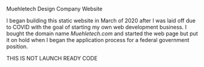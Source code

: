 Muehletech Design Company Website

I began building this static website in March of 2020 after I was laid off due to COVID with the goal of starting my own web development business.  I bought the domain name <i>Muehletech.com</i> and started the web page but put it on hold when I began the application process for a federal government position.  


THIS IS NOT LAUNCH READY CODE
